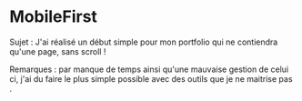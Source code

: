 # MobileFirst

Sujet : J'ai réalisé un début simple pour mon portfolio qui ne contiendra qu'une page, sans scroll ! 

Remarques : par manque de temps ainsi qu'une mauvaise gestion de celui ci, j'ai du faire le plus simple possible avec des outils que je ne maitrise pas . 
